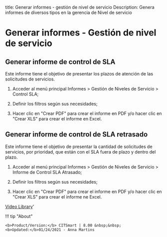 title: Generar informes - gestión de nivel de servicio
Description: Genera informes de diversos tipos en la gerencia de Nivel de servicio
# Generar informes - Gestión de nivel de servicio


Generar informe de control de SLA
-------------------------------------

Este informe tiene el objetivo de presentar los plazos de atención de las
solicitudes de servicios.

1.  Acceder al menú principal Informes \> Gestión de Niveles de Servicio \>
    Control SLA;

2.  Definir los filtros según sus necesidades;

3.  Hacer clic en "Crear PDF" para crear el informe en PDF y/o hacer clic en
    "Crear XLS" para crear el informe en Excel.

Generar informe de control de SLA retrasado
-----------------------------------------------

Este informe tiene el objetivo de presentar la cantidad de solicitudes de
servicios, por prioridad, que están con el SLA fuera de plazo y dentro del
plazo.

1.  Acceder al menú principal Informes \> Gestión de Niveles de Servicio \>
    Informe de Control SLA Atrasado;

2.  Definir los filtros según sus necesidades;

3.  Hacer clic en "Crear PDF" para crear el informe en PDF y/o hacer clic en
    "Crear XLS" para crear el informe ne Excel.


<i class='fa fa-youtube-play  fa-2x' style='color:#97ce17;vertical-align: middle;'> </i> [Video Library](https://www.youtube.com/playlist?list=PLB5qK2uzf2RO_W3fA7hiLL0qbrsk6GyV9)'

!!! tip "About"

    <b>Product/Version:</b> CITSmart | 8.00 &nbsp;&nbsp;
    <b>Updated:</b>01/24/2021 - Anna Martins
